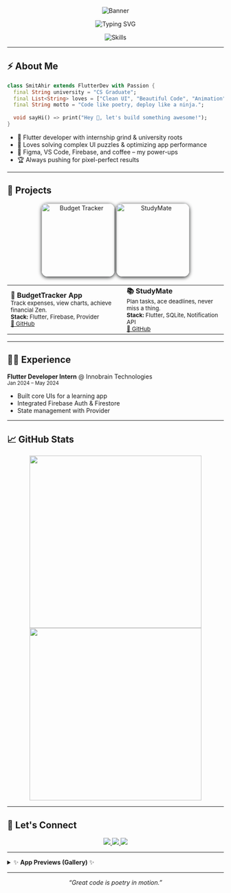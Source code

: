 <p align="center">
  <img src="https://capsule-render.vercel.app/api?type=waving&color=0:232526,100:414345&height=220&section=header&text=Smit%20Ahir%20%F0%9F%92%BB%20Flutter%20Developer&fontSize=42&fontAlignY=40&desc=Code.%20Craft.%20Create.&descAlign=50&descAlignY=65&fontColor=fff" alt="Banner">
</p>

<p align="center">
  <img src="https://readme-typing-svg.demolab.com?font=Fira+Code&size=22&duration=4000&pause=700&color=38BDF8&vCenter=true&width=440&lines=Hi+%F0%9F%91%8B%2C+I'm+Smit+Ahir!;Flutter+%E2%9D%A4%EF%B8%8F+Clean+Code+%E2%9C%A8+UI+Craftsman;Terminal+wizard+%F0%9F%9A%80+Mobile+Dreamer" alt="Typing SVG" />
</p>

<p align="center">
  <img src="https://skillicons.dev/icons?i=flutter,dart,java,kotlin,python,firebase,androidstudio,figma,git,vscode&perline=9" alt="Skills" />
</p>

---

## ⚡ About Me

```dart
class SmitAhir extends FlutterDev with Passion {
  final String university = "CS Graduate";
  final List<String> loves = ["Clean UI", "Beautiful Code", "Animation", "Dark Mode"];
  final String motto = "Code like poetry, deploy like a ninja.";
  
  void sayHi() => print("Hey 👋, let's build something awesome!");
}
```

- 🚀 Flutter developer with internship grind & university roots
- 🧩 Loves solving complex UI puzzles & optimizing app performance
- 🎨 Figma, VS Code, Firebase, and coffee – my power-ups
- 🏆 Always pushing for pixel-perfect results

---

## 🚀 Projects

<div align="center">
  <img src="https://github.com/smit-ahir/smit-ahir/blob/main/assets/budget-tracker.png" width="170" alt="Budget Tracker" style="border-radius:14px; box-shadow: 0 2px 8px #232526"/>
  <img src="https://github.com/smit-ahir/smit-ahir/blob/main/assets/studymate.png" width="170" alt="StudyMate" style="border-radius:14px; box-shadow: 0 2px 8px #232526"/>
</div>

<table align="center">
  <tr>
    <td>
      <b>💸 BudgetTracker App</b><br>
      <sub>Track expenses, view charts, achieve financial Zen.<br>
      <b>Stack:</b> Flutter, Firebase, Provider<br>
      <a href="https://github.com/yourusername/budget-tracker">🔗 GitHub</a></sub>
    </td>
    <td>
      <b>📚 StudyMate</b><br>
      <sub>Plan tasks, ace deadlines, never miss a thing.<br>
      <b>Stack:</b> Flutter, SQLite, Notification API<br>
      <a href="https://github.com/yourusername/studymate">🔗 GitHub</a></sub>
    </td>
  </tr>
</table>

---

## 👨‍💻 Experience

**Flutter Developer Intern** @ Innobrain Technologies  
<sub>Jan 2024 – May 2024</sub>  
- Built core UIs for a learning app  
- Integrated Firebase Auth & Firestore  
- State management with Provider  

---

## 📈 GitHub Stats

<p align="center">
  <img src="https://github-readme-stats.vercel.app/api?username=smit-ahir&show_icons=true&theme=radical&hide_border=true&hide_title=true" width="400"/>
  <img src="https://github-readme-streak-stats.herokuapp.com/?user=smit-ahir&theme=radical&hide_border=true" width="400"/>
</p>

---

## 💬 Let's Connect

<p align="center">
  <a href="mailto:smitsorathiya71@gmail.com">
    <img src="https://img.shields.io/badge/Email-d14836?style=for-the-badge&logo=gmail&logoColor=white"/>
  </a>
  <a href="https://linkedin.com/in/smit-ahir">
    <img src="https://img.shields.io/badge/LinkedIn-0077B5?style=for-the-badge&logo=linkedin&logoColor=white"/>
  </a>
  <a href="https://github.com/smit-ahir">
    <img src="https://img.shields.io/badge/GitHub-232526?style=for-the-badge&logo=github&logoColor=white"/>
  </a>
</p>

---

<details>
  <summary>✨ <b>App Previews (Gallery)</b> ✨</summary>
  <p align="center">
    <img src="https://github.com/smit-ahir/smit-ahir/blob/main/assets/demo1.gif" width="220" style="margin:12px; border-radius:12px; box-shadow: 0 2px 8px #232526" />
    <img src="https://github.com/smit-ahir/smit-ahir/blob/main/assets/demo2.gif" width="220" style="margin:12px; border-radius:12px; box-shadow: 0 2px 8px #232526" />
  </p>
</details>

---

<p align="center"><i>“Great code is poetry in motion.”</i></p>
